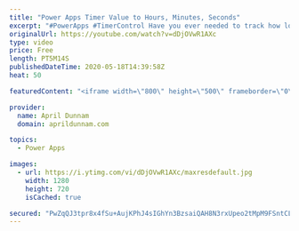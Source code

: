 ```yaml
---
title: "Power Apps Timer Value to Hours, Minutes, Seconds"
excerpt: "#PowerApps #TimerControl Have you ever needed to track how long it's taking to complete a process in your Power App?  Using the Timer Control you can do that, however, the output of that timer value is stored in an unfriendly format.  In this video, I show how you can take that timer value and format"
originalUrl: https://youtube.com/watch?v=dDjOVwR1AXc
type: video
price: Free
length: PT5M14S
publishedDateTime: 2020-05-18T14:39:58Z
heat: 50

featuredContent: "<iframe width=\"800\" height=\"500\" frameborder=\"0\" src=\"https://www.youtube.com/embed/dDjOVwR1AXc\" allow=\"accelerometer; autoplay; encrypted-media; gyroscope; picture-in-picture\" allowfullscreen></iframe>"

provider:
  name: April Dunnam
  domain: aprildunnam.com

topics:
  - Power Apps

images:
  - url: https://i.ytimg.com/vi/dDjOVwR1AXc/maxresdefault.jpg
    width: 1280
    height: 720
    isCached: true

secured: "PwZqQJ3tpr8x4fSu+AujKPhJ4sIGhYn3BzsaiQAH8N3rxUpeo2tMpM9FSntCLzCc8NYTmaRCyJ/cVYJDU5bmju4/KiJ7F4HgWZAjCowpiLKGFuMnUyXPnnKam67bSbrI+ILOIxwYp0aPSMPRFB7DGX0za7TQq3licY8IzbsxLBS1JaodllPLoLtfmMphBaZIA5DnsZtRRkcOVTP/eAaEqotNEwYdFlXbkXq0ND5MFNlpHFjirOp97F+v8vSosGxteic0BTUtiY60mLl7KrfUxIky6Q3yyXZiShm7egDNVfjIikHsY9AjDuggog2N4Vj+4Lhyr8dAKgFRHzTgXX+1kwCPYcM+aI/9WsyHcQpOVephlXvC37T0KSB9qA8COqte01FzCS+g6sow0EKK3iLNYrvf1xJj4cq4EXxpNuIS6B0=;X0tZ7cxt5u0bvGQUq+UKEQ=="
---
```


